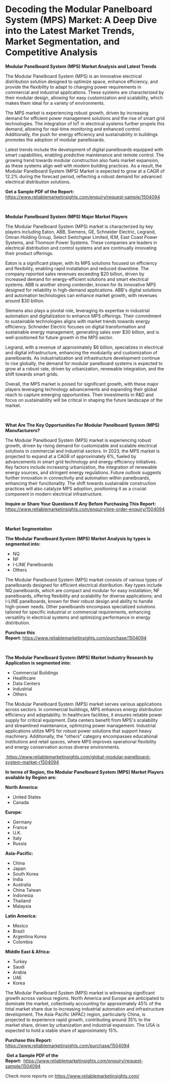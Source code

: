 <p><h1>Decoding the Modular Panelboard System (MPS) Market: A Deep Dive into the Latest Market Trends, Market Segmentation, and Competitive Analysis</h1></p><p><strong>Modular Panelboard System (MPS) Market Analysis and Latest Trends</strong></p>
<p><p>The Modular Panelboard System (MPS) is an innovative electrical distribution solution designed to optimize space, enhance efficiency, and provide the flexibility to adapt to changing power requirements in commercial and industrial applications. These systems are characterized by their modular design, allowing for easy customization and scalability, which makes them ideal for a variety of environments. </p><p>The MPS market is experiencing robust growth, driven by increasing demand for efficient power management solutions and the rise of smart grid technologies. The integration of IoT in electrical systems further propels this demand, allowing for real-time monitoring and enhanced control. Additionally, the push for energy efficiency and sustainability in buildings promotes the adoption of modular panelboards.</p><p>Latest trends include the development of digital panelboards equipped with smart capabilities, enabling predictive maintenance and remote control. The growing trend towards modular construction also fuels market expansion, as these systems align well with modern building practices. As a result, the Modular Panelboard System (MPS) Market is expected to grow at a CAGR of 12.2% during the forecast period, reflecting a robust demand for advanced electrical distribution solutions.</p></p>
<p><strong>Get a Sample PDF of the Report:&nbsp;</strong> <a href="https://www.reliablemarketinsights.com/enquiry/request-sample/1504094?utm_campaign=2135&utm_medium=2&utm_source=Github&utm_content=ia&utm_term=12022025&utm_id=modular-panelboard-system-mps">https://www.reliablemarketinsights.com/enquiry/request-sample/1504094</a></p>
<p>&nbsp;</p>
<p><strong>Modular Panelboard System (MPS) Major Market Players</strong></p>
<p><p>The Modular Panelboard System (MPS) market is characterized by key players including Eaton, ABB, Siemens, GE, Schneider Electric, Legrand, Omran Holding Group, Select Switchgear Limited, IEM, East Coast Power Systems, and Thomson Power Systems. These companies are leaders in electrical distribution and control systems and are continually innovating their product offerings.</p><p>Eaton is a significant player, with its MPS solutions focused on efficiency and flexibility, enabling rapid installation and reduced downtime. The company reported sales revenues exceeding $20 billion, driven by increased demand for energy-efficient solutions and smart electrical systems. ABB is another strong contender, known for its innovative MPS designed for reliability in high-demand applications. ABB's digital solutions and automation technologies can enhance market growth, with revenues around $30 billion.</p><p>Siemens also plays a pivotal role, leveraging its expertise in industrial automation and digitalization to enhance MPS offerings. Their commitment to sustainable technologies aligns with market trends towards energy efficiency. Schneider Electric focuses on digital transformation and sustainable energy management, generating sales over $30 billion, and is well-positioned for future growth in the MPS sector.</p><p>Legrand, with a revenue of approximately $6 billion, specializes in electrical and digital infrastructure, enhancing the modularity and customization of panelboards. As industrialization and infrastructure development continue to rise globally, the demand for modular panelboard systems is expected to grow at a robust rate, driven by urbanization, renewable integration, and the shift towards smart grids.</p><p>Overall, the MPS market is poised for significant growth, with these major players leveraging technology advancements and expanding their global reach to capture emerging opportunities. Their investments in R&D and focus on sustainability will be critical in shaping the future landscape of the market.</p></p>
<p>&nbsp;</p>
<p><strong>What Are The Key Opportunities For Modular Panelboard System (MPS) Manufacturers?</strong></p>
<p><p>The Modular Panelboard System (MPS) market is experiencing robust growth, driven by rising demand for customizable and scalable electrical solutions in commercial and industrial sectors. In 2023, the MPS market is projected to expand at a CAGR of approximately 6%, fueled by advancements in smart grid technology and energy efficiency initiatives. Key factors include increasing urbanization, the integration of renewable energy sources, and stringent energy regulations. Future outlook suggests further innovation in connectivity and automation within panelboards, enhancing their functionality. The shift towards sustainable construction practices will also catalyze MPS adoption, positioning it as a crucial component in modern electrical infrastructure.</p></p>
<p><strong>Inquire or Share Your Questions If Any Before Purchasing This Report:</strong> <a href="https://www.reliablemarketinsights.com/enquiry/pre-order-enquiry/1504094?utm_campaign=2135&utm_medium=2&utm_source=Github&utm_content=ia&utm_term=12022025&utm_id=modular-panelboard-system-mps">https://www.reliablemarketinsights.com/enquiry/pre-order-enquiry/1504094</a></p>
<p>&nbsp;</p>
<p><strong>Market Segmentation</strong></p>
<p><strong>The Modular Panelboard System (MPS) Market Analysis by types is segmented into:</strong></p>
<p><ul><li>NQ</li><li>NF</li><li>I-LINE Panelboards</li><li>Others</li></ul></p>
<p><p>The Modular Panelboard System (MPS) market consists of various types of panelboards designed for efficient electrical distribution. Key types include NQ panelboards, which are compact and modular for easy installation; NF panelboards, offering flexibility and scalability for diverse applications; and I-LINE panelboards, known for their robust design and ability to handle high-power needs. Other panelboards encompass specialized solutions tailored for specific industrial or commercial requirements, enhancing versatility in electrical systems and optimizing performance in energy distribution.</p></p>
<p><strong>Purchase this Report:&nbsp;</strong><a href="https://www.reliablemarketinsights.com/purchase/1504094?utm_campaign=2135&utm_medium=2&utm_source=Github&utm_content=ia&utm_term=12022025&utm_id=modular-panelboard-system-mps">https://www.reliablemarketinsights.com/purchase/1504094</a></p>
<p>&nbsp;</p>
<p><strong>The Modular Panelboard System (MPS) Market Industry Research by Application is segmented into:</strong></p>
<p><ul><li>Commercial Buildings</li><li>Healthcare</li><li>Data Centers</li><li>Industrial</li><li>Others</li></ul></p>
<p><p>The Modular Panelboard System (MPS) market serves various applications across sectors. In commercial buildings, MPS enhances energy distribution efficiency and adaptability. In healthcare facilities, it ensures reliable power supply for critical equipment. Data centers benefit from MPS's scalability and streamlined maintenance, optimizing power management. Industrial applications utilize MPS for robust power solutions that support heavy machinery. Additionally, the "others" category encompasses educational institutions and retail spaces, where MPS improves operational flexibility and energy conservation across diverse environments.</p></p>
<p><a href="https://www.reliablemarketinsights.com/global-modular-panelboard-system-market-r1504094?utm_campaign=2135&utm_medium=2&utm_source=Github&utm_content=ia&utm_term=12022025&utm_id=modular-panelboard-system-mps">&nbsp;https://www.reliablemarketinsights.com/global-modular-panelboard-system-market-r1504094</a></p>
<p><strong>In terms of Region, the Modular Panelboard System (MPS) Market Players available by Region are:</strong></p>
<p>
    <p> <strong> North America: </strong>
        <ul>
            <li>United States</li>
            <li>Canada</li>
        </ul>
        </p> 
    <p> <strong> Europe: </strong>
        <ul>
            <li>Germany</li>
            <li>France</li>
            <li>U.K.</li>
            <li>Italy</li>
            <li>Russia</li>
        </ul>
        </p> 
    <p> <strong> Asia-Pacific: </strong>
        <ul>
            <li>China</li>
            <li>Japan</li>
            <li>South Korea</li>
            <li>India</li>
            <li>Australia</li>
            <li>China Taiwan</li>
            <li>Indonesia</li>
            <li>Thailand</li>
            <li>Malaysia</li>
        </ul>
        </p> 
    <p> <strong> Latin America: </strong>
        <ul>
            <li>Mexico</li>
            <li>Brazil</li>
            <li>Argentina Korea</li>
            <li>Colombia</li>
        </ul>
        </p> 
    <p> <strong> Middle East & Africa: </strong>
        <ul>
            <li>Turkey</li>
            <li>Saudi</li>
            <li>Arabia</li>
            <li>UAE</li>
            <li>Korea</li>
        </ul>
    </p>
    </p>
<p><p>The Modular Panelboard System (MPS) market is witnessing significant growth across various regions. North America and Europe are anticipated to dominate the market, collectively accounting for approximately 45% of the total market share due to increasing industrial automation and infrastructure development. The Asia-Pacific (APAC) region, particularly China, is projected to experience rapid growth, contributing around 35% to the market share, driven by urbanization and industrial expansion. The USA is expected to hold a stable share of approximately 15%.</p></p>
<p><strong>Purchase this Report: </strong><a href="https://www.reliablemarketinsights.com/purchase/1504094?utm_campaign=2135&utm_medium=2&utm_source=Github&utm_content=ia&utm_term=12022025&utm_id=modular-panelboard-system-mps">https://www.reliablemarketinsights.com/purchase/1504094</a></p>
<p>&nbsp;<strong>Get a Sample PDF of the Report:&nbsp;&nbsp;</strong><a href="https://www.reliablemarketinsights.com/enquiry/request-sample/1504094?utm_campaign=2135&utm_medium=2&utm_source=Github&utm_content=ia&utm_term=12022025&utm_id=modular-panelboard-system-mps">https://www.reliablemarketinsights.com/enquiry/request-sample/1504094</a></p>
<p><strong></strong></p>
<p>Check more reports on <a href="https://www.reliablemarketinsights.com/?utm_campaign=2135&utm_medium=2&utm_source=Github&utm_content=ia&utm_term=12022025&utm_id=modular-panelboard-system-mps">https://www.reliablemarketinsights.com/</a></p>